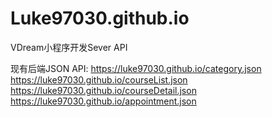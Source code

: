 # Luke97030.github.io
VDream小程序开发Sever API

现有后端JSON API: 
https://luke97030.github.io/category.json
https://luke97030.github.io/courseList.json
https://luke97030.github.io/courseDetail.json
https://luke97030.github.io/appointment.json
